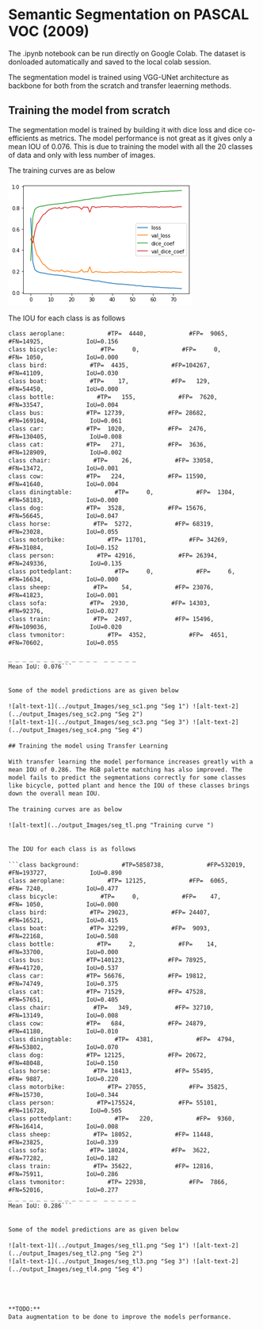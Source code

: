 # Semantic Segmentation on PASCAL VOC (2009)

The .ipynb notebook can be run directly on Google Colab. The dataset is donloaded automatically and saved to the local colab session. 

The segmentation model is trained using VGG-UNet architecture as backbone for both from the scratch and transfer leaerning methods.

## Training the model from scratch

The segmentation model is trained by building it with dice loss and dice co-efficients as metrics. The model performance is not great as it gives only a mean IOU of 0.076. 
This is due to training the model with all the 20 classes of data and only with less number of images. 

The training curves are as below

![alt-text](../output_Images/seg_sc.png "Training curve ")

The IOU for each class is as follows 

```class background:            #TP=5945715,            #FP=1080091,            #FN=106750,            IoU=0.834
class aeroplane:            #TP=  4440,            #FP=  9065,            #FN=14925,            IoU=0.156
class bicycle:            #TP=     0,            #FP=     0,            #FN= 1050,            IoU=0.000
class bird:            #TP=  4435,            #FP=104267,            #FN=41109,            IoU=0.030
class boat:            #TP=    17,            #FP=   129,            #FN=54450,            IoU=0.000
class bottle:            #TP=   155,            #FP=  7620,            #FN=33547,            IoU=0.004
class bus:            #TP= 12739,            #FP= 28682,            #FN=169104,            IoU=0.061
class car:            #TP=  1020,            #FP=  2476,            #FN=130405,            IoU=0.008
class cat:            #TP=   271,            #FP=  3636,            #FN=128909,            IoU=0.002
class chair:            #TP=    26,            #FP= 33058,            #FN=13472,            IoU=0.001
class cow:            #TP=   224,            #FP= 11590,            #FN=41640,            IoU=0.004
class diningtable:            #TP=     0,            #FP=  1304,            #FN=58183,            IoU=0.000
class dog:            #TP=  3528,            #FP= 15676,            #FN=56645,            IoU=0.047
class horse:            #TP=  5272,            #FP= 68319,            #FN=23028,            IoU=0.055
class motorbike:            #TP= 11701,            #FP= 34269,            #FN=31084,            IoU=0.152
class person:            #TP= 42916,            #FP= 26394,            #FN=249336,            IoU=0.135
class pottedplant:            #TP=     0,            #FP=     6,            #FN=16634,            IoU=0.000
class sheep:            #TP=    54,            #FP= 23076,            #FN=41823,            IoU=0.001
class sofa:            #TP=  2930,            #FP= 14303,            #FN=92376,            IoU=0.027
class train:            #TP=  2497,            #FP= 15496,            #FN=109036,            IoU=0.020
class tvmonitor:            #TP=  4352,            #FP=  4651,            #FN=70602,            IoU=0.055

_ _ _ _ _ _ _ _ _ _ _ _ _  _ _ _ _ _
Mean IoU: 0.076```


Some of the model predictions are as given below

![alt-text-1](../output_Images/seg_sc1.png "Seg 1") ![alt-text-2](../output_Images/seg_sc2.png "Seg 2")
![alt-text-1](../output_Images/seg_sc3.png "Seg 3") ![alt-text-2](../output_Images/seg_sc4.png "Seg 4")

## Training the model using Transfer Learning

With transfer learning the model performance increases greatly with a mean IOU of 0.286. The RGB palette matching has also improved. The model fails to predict the segmentations correctly for some classes
like bicycle, potted plant and hence the IOU of these classes brings down the overall mean IOU. 

The training curves are as below

![alt-text](../output_Images/seg_tl.png "Training curve ")


The IOU for each class is as follows 

```class background:            #TP=5858738,            #FP=532019,            #FN=193727,            IoU=0.890
class aeroplane:            #TP= 12125,            #FP=  6065,            #FN= 7240,            IoU=0.477
class bicycle:            #TP=     0,            #FP=    47,            #FN= 1050,            IoU=0.000
class bird:            #TP= 29023,            #FP= 24407,            #FN=16521,            IoU=0.415
class boat:            #TP= 32299,            #FP=  9093,            #FN=22168,            IoU=0.508
class bottle:            #TP=     2,            #FP=    14,            #FN=33700,            IoU=0.000
class bus:            #TP=140123,            #FP= 78925,            #FN=41720,            IoU=0.537
class car:            #TP= 56676,            #FP= 19812,            #FN=74749,            IoU=0.375
class cat:            #TP= 71529,            #FP= 47528,            #FN=57651,            IoU=0.405
class chair:            #TP=   349,            #FP= 32710,            #FN=13149,            IoU=0.008
class cow:            #TP=   684,            #FP= 24879,            #FN=41180,            IoU=0.010
class diningtable:            #TP=  4381,            #FP=  4794,            #FN=53802,            IoU=0.070
class dog:            #TP= 12125,            #FP= 20672,            #FN=48048,            IoU=0.150
class horse:            #TP= 18413,            #FP= 55495,            #FN= 9887,            IoU=0.220
class motorbike:            #TP= 27055,            #FP= 35825,            #FN=15730,            IoU=0.344
class person:            #TP=175524,            #FP= 55101,            #FN=116728,            IoU=0.505
class pottedplant:            #TP=   220,            #FP=  9360,            #FN=16414,            IoU=0.008
class sheep:            #TP= 18052,            #FP= 11448,            #FN=23825,            IoU=0.339
class sofa:            #TP= 18024,            #FP=  3622,            #FN=77282,            IoU=0.182
class train:            #TP= 35622,            #FP= 12816,            #FN=75911,            IoU=0.286
class tvmonitor:            #TP= 22938,            #FP=  7866,            #FN=52016,            IoU=0.277
_ _ _ _ _ _ _ _ _ _ _ _ _  _ _ _ _ _
Mean IoU: 0.286```


Some of the model predictions are as given below

![alt-text-1](../output_Images/seg_tl1.png "Seg 1") ![alt-text-2](../output_Images/seg_tl2.png "Seg 2") 
![alt-text-1](../output_Images/seg_tl3.png "Seg 3") ![alt-text-2](../output_Images/seg_tl4.png "Seg 4") 




**TODO:**
Data augmentation to be done to improve the models performance.